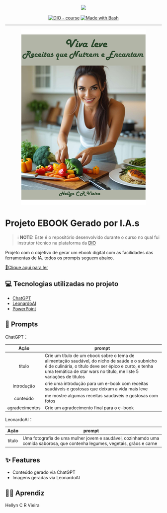 <p align="center">
    <img width="100" src=".github/assets/banner.png">
</p>


<p align="center">
<a href="https://dio.me/"><img src="https://img.shields.io/badge/DIO-Course-28DA77?logo=youtube" alt="DIO - course"></a>
<a href="https://www.gnu.org/software/bash/" title="Go to Bash homepage"><img src="https://img.shields.io/badge/Prompt-Project-blue?logo=gnu-bash&amp;logoColor=white" alt="Made with Bash"></a></p>

-------


<p align="center">
<img 
    src="https://github.com/HellynCRV/prompts-recipe-to-create-a-ebook/blob/608618225a765662bda2f0b7b656ba57481c69a2/capa%20ebook.pdf"
    width="400"  
/>
</p>

# Projeto EBOOK Gerado por I.A.s


 > ℹ️ **NOTE:** Este é o repositório desenvolvido durante o curso no qual fui instrutor técnico na plataforma da [DIO](https://dio.me)

Projeto com o objetivo de gerar um ebook digital com as facilidades das ferramentas de IA. todos os prompts
seguem abaixo.

<a href="https://github.com/HellynCRV/prompts-recipe-to-create-a-ebook/blob/608618225a765662bda2f0b7b656ba57481c69a2/E-book.pdf" title="View PDF now"> 📕Clique aqui para ler</a>

## 💻 Tecnologias utilizadas no projeto

- [ChatGPT](https://chat.openai.com/) 
- [LeonardoAI](https://leonardo.ai)
- [PowerPoint](https://www.microsoft.com/en/microsoft-365/powerpoint)

## 🧠 Prompts


ChatGPT：

|   Ação   | prompt                                                                                                                                                                                                                                                                         |
| :------: | ------------------------------------------------------------------------------------------------------------------------------------------------------------------------------------------------------------------------------------------------------------------------------ |
|  título  | Crie um título de um ebook sobre o tema de alimentação saudável, do nicho de saúde e o subnicho é de culinária, o título deve ser épico e curto, e tenha uma temática de star wars no título, me liste 5 variações de títulos                                                        |
| introdução | crie uma introdução para um e-book com receitas saudáveis e gostosas que deixam a vida mais leve |
| conteúdo | me mostre algumas receitas saudáveis e gostosas com fotos |
| agradecimentos| Crie um agradecimento final para o e-book |


LeonardoAI：

|  Ação  | prompt                                                                                 |
| :----: | -------------------------------------------------------------------------------------- |
| título |Uma fotografia de uma mulher jovem e saudável, cozinhamdo uma comida saborosa, que contenha legumes, vegetais, grãos e carne |

## ✨ Features

- Conteúdo gerado via ChatGPT
- Imagens geradas via LeonardoAI


## 👨‍💻 Aprendiz

Hellyn C R Vieira
